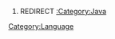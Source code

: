 1.  REDIRECT [:Category:Java](:Category:Java "wikilink")

[Category:Language](Category:Language "wikilink")